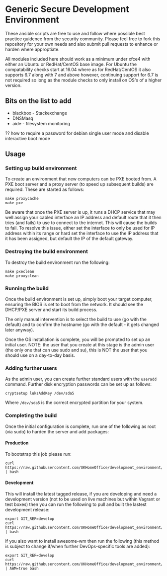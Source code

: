 # Generic Secure Development Environment

These ansible scripts are free to use and follow where possible best practice guidence from the security community. Please feel free to fork this repository for your own needs and also submit pull requests to enhance or harden where approptiate.

All modules included here should work as a minimum under xfce4 with either an Ubuntu or RedHat/CentOS base image. For Ubuntu the compatability checks start at 16.04 where as for RedHat/CentOS it also supports 6.7 along with 7 and above however, continuing support for 6.7 is not required so long as the module checks to only install on OS's of a higher version.


## Bits on the list to add

* blackbox - Stackexchange
* DNSMasq
* aide - filesystem monitoring

?? how to require a password for debian single user mode and disable interactive boot mode


## Usage

### Setting up build environment

To create an environment that new computers can be PXE booted from. A PXE boot server and a proxy server (to speed up subsequent builds) are required. These are started as follows:

```
make proxycache
make pxe
```

Be aware that once the PXE server is up, it runs a DHCP service that may well assign your cabled interface an IP address and default route that it then tries (and fails) to use to connect to the internet. This will cause the builds to fail. To resolve this issue, either set the interface to only be used for IP address within its range or hard set the interface to use the IP address that it has been assigned, but default the IP of the default gateway.

### Destroying the build environment

To destroy the build environment run the following:

```
make pxeclean
make proxyclean
```

### Running the build

Once the build environment is set up, simply boot your target computer, ensuring the BIOS is set to boot from the network. It should see the DHCP/PXE server and start its build process.

The only manual intervention is to select the build to use (go with the default) and to confirm the hostname (go with the default - it gets changed later anyway).

Once the OS installation is complete, you will be prompted to set up an initial user. NOTE: the user that you create at this stage is the admin user (the only one that can use sudo and su), this is NOT the user that you should use on a day-to-day basis.

### Adding further users

As the admin user, you can create further standard users with the `useradd` command. Further disk encryption passwords can be set up as follows:

`cryptsetup luksAddKey /dev/sda5`

Where `/dev/sda5` is the correct encrypted partition for your system.

### Completing the build

Once the initial configuration is complete, run one of the following as root (via sudo) to harden the server and add packages:

#### Production

To bootstrap this job please run:

```
curl https://raw.githubusercontent.com/UKHomeOffice/development_environment/master/ansible/install.sh | bash
```

#### Development

This will install the latest tagged release, if you are developing and need a development version (not to be used on live machines but within Vagrant or test boxes) then you can run the following to pull and built the lastest development release:

```
export GIT_REF=develop
curl https://raw.githubusercontent.com/UKHomeOffice/development_environment/${GIT_REF}/ansible/install.sh | bash
```

If you also want to install awesome-wm then run the following (this method is subject to change if/when further DevOps-specific tools are added):

```
export GIT_REF=develop
curl https://raw.githubusercontent.com/UKHomeOffice/development_environment/${GIT_REF}/ansible/install.sh | AWM=true bash
```
